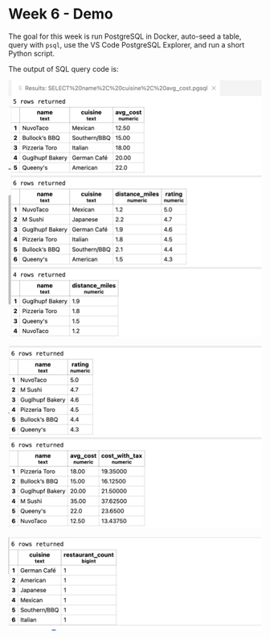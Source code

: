 # Week 6 - Demo

The goal for this week is run PostgreSQL in Docker, auto-seed a table, query with `psql`, use the VS Code PostgreSQL Explorer, and run a short Python script.

The output of SQL query code is:

![output 1](screenshot_1.png)

![output 1](screenshot_2.png)

![output 1](screenshot_3.png)


